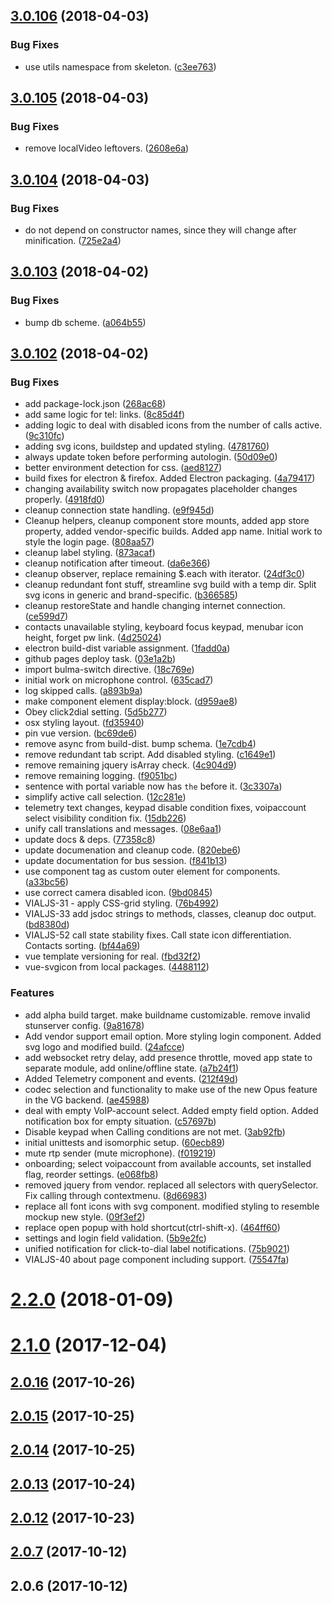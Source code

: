 <a name="3.0.106"></a>
## [3.0.106](https://github.com/voipgrid/vialer-js/compare/v3.0.105...v3.0.106) (2018-04-03)


### Bug Fixes

* use utils namespace from skeleton. ([c3ee763](https://github.com/voipgrid/vialer-js/commit/c3ee763))



<a name="3.0.105"></a>
## [3.0.105](https://github.com/voipgrid/vialer-js/compare/v3.0.104...v3.0.105) (2018-04-03)


### Bug Fixes

* remove localVideo leftovers. ([2608e6a](https://github.com/voipgrid/vialer-js/commit/2608e6a))



<a name="3.0.104"></a>
## [3.0.104](https://github.com/voipgrid/vialer-js/compare/v3.0.103...v3.0.104) (2018-04-03)


### Bug Fixes

* do not depend on constructor names, since they will change after minification. ([725e2a4](https://github.com/voipgrid/vialer-js/commit/725e2a4))



<a name="3.0.103"></a>
## [3.0.103](https://github.com/voipgrid/vialer-js/compare/v3.0.102...v3.0.103) (2018-04-02)


### Bug Fixes

* bump db scheme. ([a064b55](https://github.com/voipgrid/vialer-js/commit/a064b55))



<a name="3.0.102"></a>
## [3.0.102](https://github.com/voipgrid/vialer-js/compare/v2.2.0...v3.0.102) (2018-04-02)


### Bug Fixes

* add package-lock.json ([268ac68](https://github.com/voipgrid/vialer-js/commit/268ac68))
* add same logic for tel: links. ([8c85d4f](https://github.com/voipgrid/vialer-js/commit/8c85d4f))
* adding logic to deal with disabled icons from the number of calls active. ([9c310fc](https://github.com/voipgrid/vialer-js/commit/9c310fc))
* adding svg icons, buildstep and updated styling. ([4781760](https://github.com/voipgrid/vialer-js/commit/4781760))
* always update token before performing autologin. ([50d09e0](https://github.com/voipgrid/vialer-js/commit/50d09e0))
* better environment detection for css. ([aed8127](https://github.com/voipgrid/vialer-js/commit/aed8127))
* build fixes for electron & firefox. Added Electron packaging. ([4a79417](https://github.com/voipgrid/vialer-js/commit/4a79417))
* changing availability switch now propagates placeholder changes properly. ([4918fd0](https://github.com/voipgrid/vialer-js/commit/4918fd0))
* cleanup connection state handling. ([e9f945d](https://github.com/voipgrid/vialer-js/commit/e9f945d))
* Cleanup helpers, cleanup component store mounts, added app store property, added vendor-specific builds. Added app name. Initial work to style the login page. ([808aa57](https://github.com/voipgrid/vialer-js/commit/808aa57))
* cleanup label styling. ([873acaf](https://github.com/voipgrid/vialer-js/commit/873acaf))
* cleanup notification after timeout. ([da6e366](https://github.com/voipgrid/vialer-js/commit/da6e366))
* cleanup observer, replace remaining $.each with iterator. ([24df3c0](https://github.com/voipgrid/vialer-js/commit/24df3c0))
* cleanup redundant font stuff, streamline svg build with a temp dir. Split svg icons in generic and brand-specific. ([b366585](https://github.com/voipgrid/vialer-js/commit/b366585))
* cleanup restoreState and handle changing internet connection. ([ce599d7](https://github.com/voipgrid/vialer-js/commit/ce599d7))
* contacts unavailable styling, keyboard focus keypad, menubar icon height, forget pw link. ([4d25024](https://github.com/voipgrid/vialer-js/commit/4d25024))
* electron build-dist variable assignment. ([1fadd0a](https://github.com/voipgrid/vialer-js/commit/1fadd0a))
* github pages deploy task. ([03e1a2b](https://github.com/voipgrid/vialer-js/commit/03e1a2b))
* import bulma-switch directive. ([18c769e](https://github.com/voipgrid/vialer-js/commit/18c769e))
* initial work on microphone control. ([635cad7](https://github.com/voipgrid/vialer-js/commit/635cad7))
* log skipped calls. ([a893b9a](https://github.com/voipgrid/vialer-js/commit/a893b9a))
* make component element display:block. ([d959ae8](https://github.com/voipgrid/vialer-js/commit/d959ae8))
* Obey click2dial setting. ([5d5b277](https://github.com/voipgrid/vialer-js/commit/5d5b277))
* osx styling layout. ([fd35940](https://github.com/voipgrid/vialer-js/commit/fd35940))
* pin vue version. ([bc69de6](https://github.com/voipgrid/vialer-js/commit/bc69de6))
* remove async from build-dist. bump schema. ([1e7cdb4](https://github.com/voipgrid/vialer-js/commit/1e7cdb4))
* remove redundant tab script. Add disabled styling. ([c1649e1](https://github.com/voipgrid/vialer-js/commit/c1649e1))
* remove remaining jquery isArray check. ([4c904d9](https://github.com/voipgrid/vialer-js/commit/4c904d9))
* remove remaining logging. ([f9051bc](https://github.com/voipgrid/vialer-js/commit/f9051bc))
* sentence with portal variable now has `the` before it. ([3c3307a](https://github.com/voipgrid/vialer-js/commit/3c3307a))
* simplify active call selection. ([12c281e](https://github.com/voipgrid/vialer-js/commit/12c281e))
* telemetry text changes, keypad disable condition fixes, voipaccount select visibility condition fix. ([15db226](https://github.com/voipgrid/vialer-js/commit/15db226))
* unify call translations and messages. ([08e6aa1](https://github.com/voipgrid/vialer-js/commit/08e6aa1))
* update docs & deps. ([77358c8](https://github.com/voipgrid/vialer-js/commit/77358c8))
* update documenation and cleanup code. ([820ebe6](https://github.com/voipgrid/vialer-js/commit/820ebe6))
* update documentation for bus session. ([f841b13](https://github.com/voipgrid/vialer-js/commit/f841b13))
* use component tag as custom outer element for components. ([a33bc56](https://github.com/voipgrid/vialer-js/commit/a33bc56))
* use correct camera disabled icon. ([9bd0845](https://github.com/voipgrid/vialer-js/commit/9bd0845))
* VIALJS-31 - apply CSS-grid styling. ([76b4992](https://github.com/voipgrid/vialer-js/commit/76b4992))
* VIALJS-33 add jsdoc strings to methods, classes, cleanup doc output. ([bd8380d](https://github.com/voipgrid/vialer-js/commit/bd8380d))
* VIALJS-52 call state stability fixes. Call state icon differentiation. Contacts sorting. ([bf44a69](https://github.com/voipgrid/vialer-js/commit/bf44a69))
* vue template versioning for real. ([fbd32f2](https://github.com/voipgrid/vialer-js/commit/fbd32f2))
* vue-svgicon from local packages. ([4488112](https://github.com/voipgrid/vialer-js/commit/4488112))


### Features

* add alpha build target. make buildname customizable. remove invalid stunserver config. ([9a81678](https://github.com/voipgrid/vialer-js/commit/9a81678))
* Add vendor support email option. More styling login component. Added svg logo and modified build. ([24afcce](https://github.com/voipgrid/vialer-js/commit/24afcce))
* add websocket retry delay, add presence throttle, moved app state to separate module, add online/offline state. ([a7b24f1](https://github.com/voipgrid/vialer-js/commit/a7b24f1))
* Added Telemetry component and events. ([212f49d](https://github.com/voipgrid/vialer-js/commit/212f49d))
* codec selection and functionality to make use of the new Opus feature in the VG backend. ([ae45988](https://github.com/voipgrid/vialer-js/commit/ae45988))
* deal with empty VoIP-account select. Added empty field option. Added notification box for empty situation. ([c57697b](https://github.com/voipgrid/vialer-js/commit/c57697b))
* Disable keypad when Calling conditions are not met. ([3ab92fb](https://github.com/voipgrid/vialer-js/commit/3ab92fb))
* initial unittests and isomorphic setup. ([60ecb89](https://github.com/voipgrid/vialer-js/commit/60ecb89))
* mute rtp sender (mute microphone). ([f019219](https://github.com/voipgrid/vialer-js/commit/f019219))
* onboarding; select voipaccount from available accounts, set installed flag, reorder settings. ([e068fb8](https://github.com/voipgrid/vialer-js/commit/e068fb8))
* removed jquery from vendor. replaced all selectors with querySelector. Fix calling through contextmenu. ([8d66983](https://github.com/voipgrid/vialer-js/commit/8d66983))
* replace all font icons with svg component. modified styling to resemble mockup new style. ([09f3ef2](https://github.com/voipgrid/vialer-js/commit/09f3ef2))
* replace open popup with hold shortcut(ctrl-shift-x). ([464ff60](https://github.com/voipgrid/vialer-js/commit/464ff60))
* settings and login field validation. ([5b9e2fc](https://github.com/voipgrid/vialer-js/commit/5b9e2fc))
* unified notification for click-to-dial label notifications. ([75b9021](https://github.com/voipgrid/vialer-js/commit/75b9021))
* VIALJS-40 about page component including support. ([75547fa](https://github.com/voipgrid/vialer-js/commit/75547fa))



<a name="2.2.0"></a>
# [2.2.0](https://github.com/voipgrid/vialer-js/compare/v2.1.0...v2.2.0) (2018-01-09)



<a name="2.1.0"></a>
# [2.1.0](https://github.com/voipgrid/vialer-js/compare/v2.0.16...v2.1.0) (2017-12-04)



<a name="2.0.16"></a>
## [2.0.16](https://github.com/voipgrid/vialer-js/compare/v2.0.15...v2.0.16) (2017-10-26)



<a name="2.0.15"></a>
## [2.0.15](https://github.com/voipgrid/vialer-js/compare/v2.0.14...v2.0.15) (2017-10-25)



<a name="2.0.14"></a>
## [2.0.14](https://github.com/voipgrid/vialer-js/compare/v2.0.13...v2.0.14) (2017-10-25)



<a name="2.0.13"></a>
## [2.0.13](https://github.com/voipgrid/vialer-js/compare/v2.0.12...v2.0.13) (2017-10-24)



<a name="2.0.12"></a>
## [2.0.12](https://github.com/voipgrid/vialer-js/compare/v2.0.7...v2.0.12) (2017-10-23)



<a name="2.0.7"></a>
## [2.0.7](https://github.com/voipgrid/vialer-js/compare/2.0.6...v2.0.7) (2017-10-12)



<a name="2.0.6"></a>
## 2.0.6 (2017-10-12)



